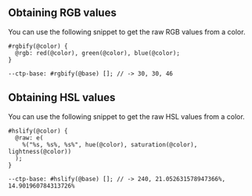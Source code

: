 ## Obtaining RGB values

You can use the following snippet to get the raw RGB values from a color.

```less
#rgbify(@color) {
  @rgb: red(@color), green(@color), blue(@color);
}
```

```less
--ctp-base: #rgbify(@base) []; // -> 30, 30, 46
```

## Obtaining HSL values

You can use the following snippet to get the raw HSL values from a color.

```less
#hslify(@color) {
  @raw: e(
    %("%s, %s%, %s%", hue(@color), saturation(@color), lightness(@color))
  );
}
```

```less
--ctp-base: #hslify(@base) []; // -> 240, 21.052631578947366%, 14.901960784313726%
```
